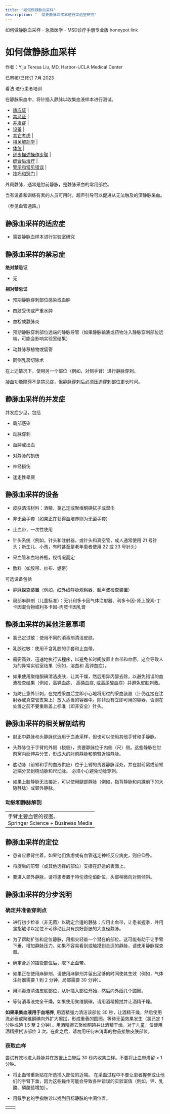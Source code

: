 ```yaml
---
title: "如何做静脉血采样"
description: "- 需要静脉血样本进行实验室研究"
---
```


﻿如何做静脉血采样 \- 急救医学 \- MSD诊疗手册专业版 honeypot link

# 如何做静脉血采样

作者：Yiju Teresa Liu, MD, Harbor-UCLA Medical Center

已审核/已修订 7月 2023

看法 进行患者培训

在静脉采血中，将针插入静脉以收集血液样本进行测试。

- [适应证](#适应证_v50241968_zh) \|
- [禁忌证](#禁忌证_v50241973_zh) \|
- [并发症](#并发症_v50241996_zh) \|
- [设备](#设备_v50242012_zh) \|
- [其它考虑](#其它考虑_v50242033_zh) \|
- [相关解剖学](#相关解剖学_v50242048_zh) \|
- [体位](#体位_v50242060_zh) \|
- [逐步描述操作步骤](#逐步描述操作步骤_v50242069_zh) \|
- [缝合后治疗](#缝合后治疗_v50242134_zh) \|
- [警示和常见错误](#警示和常见错误_v50242123_zh) \|
- [技巧和窍门](#技巧和窍门_v50242139_zh) \|

外周静脉，通常是肘前静脉，是静脉采血的常用部位。

当有设备和训练有素的人员可用时，超声引导可以促进从无法触及的深静脉采血。

（参见血管通路。)

## 静脉血采样的适应症

- 需要静脉血样本进行实验室研究


## 静脉血采样的禁忌症

**绝对禁忌证**

- 无


**相对禁忌证**

- 预期静脉穿刺部位感染或血肿

- 四肢受伤或严重水肿

- 血栓或静脉炎

- 预期静脉穿刺部位远端的静脉导管（如果静脉输液或药物注入静脉穿刺部位远端，可能会影响实验室结果）

- 动静脉移植物或瘘管

- 同侧乳房切除术


在上述情况下，使用另一个部位（例如，对侧手臂）进行静脉穿刺。

凝血功能障碍不是禁忌症，但静脉穿刺后必须压迫穿刺部位更长时间。

## 静脉血采样的并发症

并发症少见，包括

- 局部感染

- 动脉穿刺

- 血肿或出血

- 对静脉的损伤

- 神经损伤

- 迷走性晕厥


## 静脉血采样的设备

- 皮肤清洁材料：酒精、氯己定或聚维酮碘拭子或湿巾

- 非无菌手套（如果正在获得血培养则为无菌手套）

- 止血带，一次性使用

- 针头系统（例如，针头和注射器，或针头和真空管，成人通常使用 21 号针头；新生儿、小孩，有时甚至是老年患者使用 22 或 23 号针头）

- 采血管和血培养瓶，视情况而定

- 敷料（如胶带、纱布、绷带）


可选设备包括

- 静脉探查装置（例如，红外线静脉观察器、超声波检查装置）

- 局部麻醉剂（儿童标准）：无针利多卡因气体注射器、利多卡因-肾上腺素-丁卡因混合物或利多卡因-丙胺卡因乳膏


## 静脉血采样的其他注意事项

- 氯己定过敏：使用不同的消毒剂清洁皮肤。

- 乳胶过敏：使用不含乳胶的手套和止血带。

- 需要高效、迅速地执行该程序，以避免长时间放置止血带和血瘀，这会导致人为的异常实验室结果（例如，溶血和 高钾血症）。

- 如果使用聚维酮碘清洁皮肤，让其干燥，然后用异丙醇去除，以避免错误的血液检查结果（例如，高钾血症、 高磷血症, 或高尿酸血症）并避免皮肤刺激。

- 为防止意外针刺，在完成采血后立即小心地将用过的采血装置（针仍连接在注射器或真空管支架上）放入适当的容器中。除非没有立即可用的容器，否则在处置之前不要重新盖上标准（即非安全）针头。


## 静脉血采样的相关解剖结构

- 肘正中静脉和头静脉优选用于血液采样，但也可以使用其他手臂和手静脉。

- 头静脉位于手臂的外侧（桡侧），贵要静脉位于内侧（尺）侧。这些静脉在肘前窝内延伸并分支，形成大的肘前静脉和前臂近端静脉。

- 肱动脉（前臂和手的血液供应）位于上臂的贵要静脉深处，并在肘前窝或前臂近端分叉到桡动脉和尺动脉。 必须小心避免动脉穿刺。

- 如果上肢静脉无法接近，可以使用腿部静脉（例如，指背静脉和内踝前下的大隐静脉）或颈外静脉。


### 动脉和静脉解剖

|     |
| --- |
| 手臂主要血管的视图。<br>Springer Science + Business Media<br> |

## 静脉血采样的定位

- 患者应靠背坐着，如果他们焦虑或有血管迷走神经反应病史，则应仰卧。

- 将旋后的前臂（或其他选择的部位）支撑在舒适的表面上。

- 要进入颈外静脉，请将患者置于特伦德伦伯卧位，头部稍微向对侧倾斜。


## 静脉血采样的分步说明

### 确定并准备穿刺点

- 进行初步检查（非无菌）以确定合适的静脉：应用止血带，让患者握拳，并用食指触诊以定位不可移动且具有良好膨胀的大直径静脉。

- 为了帮助扩张和定位静脉，用指尖轻敲一个潜在的部位。这可能有助于让手臂下垂，增加静脉压力。如果不容易看到或触摸到合适的静脉，请使用静脉探查器。

- 确定合适的插管部位后，取下止血带。

- 如果正在使用麻醉剂，请使用麻醉剂并留出足够的时间使其生效（例如，气体注射器需要 1 到 2 分钟，局部需要 30 分钟）。

- 用消毒液清洁皮肤部位，从针插入部位开始，然后向外画几个圆圈。

- 等待消毒液完全干燥。如果使用聚维酮碘，请用酒精擦拭并让酒精干燥。

**如果采集血液用于血培养**, 用酒精强力清洁该部位 30 秒，让酒精干燥，然后使用洗必泰或聚维酮碘向外扩大擦拭，形成重叠的圆圈。等待无菌效果发生（氯己定 1 分钟或碘 1.5 至 2 分钟）。用酒精擦去聚维酮碘并让酒精干燥。对于儿童，仅使用酒精擦拭该部位 3 次。在此之后，请勿用任何未消毒的物品接触皮肤部位。


### 获取血样

尝试有效地进入静脉并在放置止血带后 30 秒内收集血样。不要将止血带滞留 > 1分钟。

- 将止血带重新贴在所选插入部位的近端。 在采血过程中不要让患者握拳或让他们的手臂下垂，因为这些操作可能会导致各种错误的实验室值（例如，钾、乳酸、磷酸盐增加）。

- 用戴手套的手指触诊以找到目标静脉的中间位置。


|     |     |
| --- | --- |
|  |  |